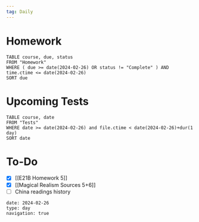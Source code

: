 ```yaml
---
tag: Daily
---
```

# Homework
```dataview
TABLE course, due, status
FROM "Homework" 
WHERE ( due >= date(2024-02-26) OR status != "Complete" ) AND time.ctime <= date(2024-02-26)
SORT due
```
# Upcoming Tests
```dataview
TABLE course, date
FROM "Tests" 
WHERE date >= date(2024-02-26) and file.ctime < date(2024-02-26)+dur(1 day)
SORT date
```
# To-Do
- [x] [[E21B Homework 5]]
- [x] [[Magical Realism Sources 5+6]]
- [ ] China readings history

```gEvent
date: 2024-02-26
type: day
navigation: true
```